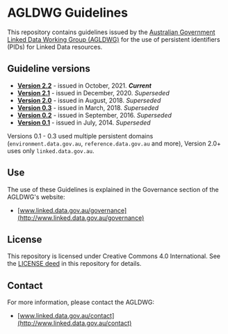 # AGLDWG Guidelines
This repository contains guidelines issued by the [Australian Government Linked Data Working Group (AGLDWG)](http://www.linked.data.gov.au) for the use of persistent identifiers (PIDs) for Linked Data resources.

## Guideline versions
* **[Version 2.2](PID-URI-Guidelines-v2.2.md)** - issued in October, 2021. ***Current***
* **[Version 2.1](PID-URI-Guidelines-v2.1.md)** - issued in December, 2020. *Superseded*
* **[Version 2.0](PID-URI-Guidelines-v2.0.md)** - issued in August, 2018. *Superseded*
* **[Version 0.3](PID-URI-Guidelines-v0.3.md)** - issued in March, 2018. *Superseded*
* **[Version 0.2](PID-URI-Guidelines-v0.2.md)** - issued in September, 2016. *Superseded*
* **[Version 0.1](PID-URI-Guidelines-v0.1.md)** - issued in July, 2014. *Superseded*

Versions 0.1 - 0.3 used multiple persistent domains (`environment.data.gov.au`, `reference.data.gov.au` and more), Version 2.0+ uses only `linked.data.gov.au`.

## Use
The use of these Guidelines is explained in the Governance section of the AGLDWG's website:

* [www.linked.data.gov.au/governance](http://www.linked.data.gov.au/governance)

## License
This repository is licensed under Creative Commons 4.0 International. See the [LICENSE deed](LICENSE) in this repository for details.

## Contact
For more information, please contact the AGLDWG:

* [www.linked.data.gov.au/contact](http://www.linked.data.gov.au/contact)
